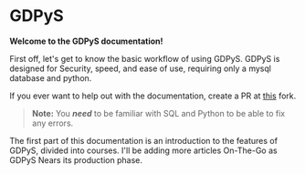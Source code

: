 # GDPyS

**Welcome to the GDPyS documentation!**

First off, let's get to know the basic workflow of using GDPyS.
GDPyS is designed for Security, speed, and ease of use, requiring only a mysql database and python.

If you ever want to help out with the documentation, create a PR at [this](https://github.com/electroflameofficial/gdpys) fork.
> **Note:** You ***need*** to be familiar with SQL and Python to be able to fix any errors.

The first part of this documentation is an introduction to the features of GDPyS, divided into courses. I'll be adding more articles On-The-Go as GDPyS Nears its production phase.
